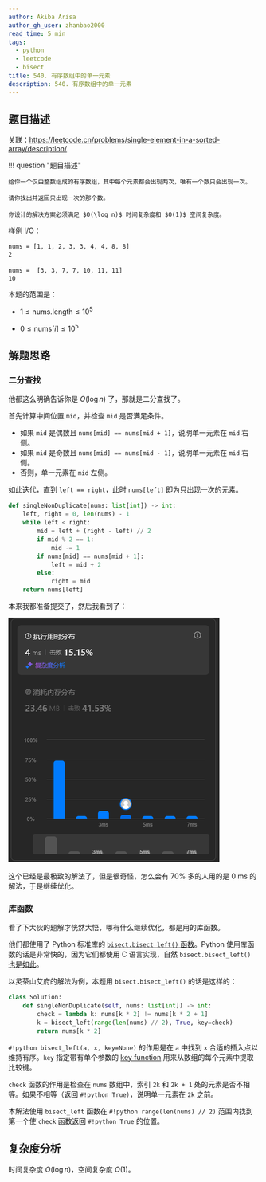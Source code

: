 ```yaml
---
author: Akiba Arisa
author_gh_user: zhanbao2000
read_time: 5 min
tags:
  - python
  - leetcode
  - bisect
title: 540. 有序数组中的单一元素
description: 540. 有序数组中的单一元素
---
```


## 题目描述

关联：https://leetcode.cn/problems/single-element-in-a-sorted-array/description/

!!! question "题目描述"

    给你一个仅由整数组成的有序数组，其中每个元素都会出现两次，唯有一个数只会出现一次。
    
    请你找出并返回只出现一次的那个数。
    
    你设计的解决方案必须满足 $O(\log n)$ 时间复杂度和 $O(1)$ 空间复杂度。

样例 I/O：

```
nums = [1, 1, 2, 3, 3, 4, 4, 8, 8]
2

nums =  [3, 3, 7, 7, 10, 11, 11]
10
```

本题的范围是：

 - $1 \leq \text{nums.length} \leq 10^5$

 - $0 \leq \text{nums}[i] \leq 10^5$

## 解题思路

### 二分查找

他都这么明确告诉你是 $O(\log n)$ 了，那就是二分查找了。

首先计算中间位置 `mid`，并检查 `mid` 是否满足条件。

 - 如果 `mid` 是偶数且 `nums[mid] == nums[mid + 1]`，说明单一元素在 `mid` 右侧。
 - 如果 `mid` 是奇数且 `nums[mid] == nums[mid - 1]`，说明单一元素在 `mid` 右侧。
 - 否则，单一元素在 `mid` 左侧。

如此迭代，直到 `left == right`，此时 `nums[left]` 即为只出现一次的元素。

```python
def singleNonDuplicate(nums: list[int]) -> int:
    left, right = 0, len(nums) - 1
    while left < right:
        mid = left + (right - left) // 2
        if mid % 2 == 1:
            mid -= 1
        if nums[mid] == nums[mid + 1]:
            left = mid + 2
        else:
            right = mid
    return nums[left]
```

本来我都准备提交了，然后我看到了：

![time1](./images/241110-540/time1.png)

这个已经是最极致的解法了，但是很奇怪，怎么会有 70% 多的人用的是 0 ms 的解法，于是继续优化。

### 库函数

看了下大伙的题解才恍然大悟，哪有什么继续优化，都是用的库函数。

他们都使用了 Python 标准库的 [`bisect.bisect_left()` 函数](https://docs.python.org/zh-cn/3.13/library/bisect.html#bisect.bisect_left)。Python 使用库函数的话是非常快的，因为它们都使用 C 语言实现，自然 `bisect.bisect_left()` [也是如此](https://github.com/python/cpython/blob/450db61a78989c5a1f1106be01e071798c783cf9/Modules/_bisectmodule.c#L236-L264)。

以灵茶山艾府的解法为例，本题用 `bisect.bisect_left()` 的话是这样的：

```python
class Solution:
    def singleNonDuplicate(self, nums: list[int]) -> int:
        check = lambda k: nums[k * 2] != nums[k * 2 + 1]
        k = bisect_left(range(len(nums) // 2), True, key=check)
        return nums[k * 2]
```

`#!python bisect_left(a, x, key=None)` 的作用是在 `a` 中找到 `x` 合适的插入点以维持有序。`key` 指定带有单个参数的 [key function](https://docs.python.org/zh-cn/3/glossary.html#term-key-function) 用来从数组的每个元素中提取比较键。

`check` 函数的作用是检查在 `nums` 数组中，索引 `2k` 和 `2k + 1` 处的元素是否不相等。如果不相等（返回 `#!python True`），说明单一元素在 `2k` 之前。

本解法使用 `bisect_left` 函数在 `#!python range(len(nums) // 2)` 范围内找到第一个使 `check` 函数返回 `#!python True` 的位置。

## 复杂度分析

时间复杂度 $O(\log n)$，空间复杂度 $O(1)$。
